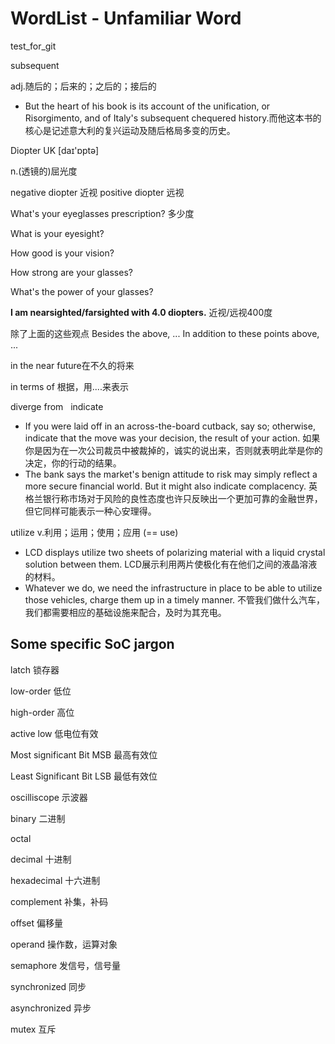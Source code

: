 # WordList - Unfamiliar Word

test_for_git

subsequent

adj.随后的；后来的；之后的；接后的

- But the heart of his book is its account of the unification, or Risorgimento, and of Italy's subsequent chequered history.而他这本书的核心是记述意大利的复兴运动及随后格局多变的历史。
&nbsp;&nbsp;

Diopter UK [daɪ'ɒptə]

n.(透镜的)屈光度

negative diopter 近视  positive diopter 远视

What's your eyeglasses prescription? 多少度

What is your eyesight?

How good is your vision?

How strong are your glasses?

What's the power of your glasses?

**I am nearsighted/farsighted with 4.0 diopters.** 近视/远视400度
&nbsp;

除了上面的这些观点
Besides the above, ...
In addition to these points above, ...

in the near future在不久的将来

in terms of 根据，用....来表示

diverge from
&nbsp;
indicate
- If you were laid off in an across-the-board cutback, say so; otherwise, indicate that the move was your decision, the result of your action.
如果你是因为在一次公司裁员中被裁掉的，诚实的说出来，否则就表明此举是你的决定，你的行动的结果。
- The bank says the market's benign attitude to risk may simply reflect a more secure financial world. But it might also indicate complacency.
英格兰银行称市场对于风险的良性态度也许只反映出一个更加可靠的金融世界，但它同样可能表示一种心安理得。

utilize
v.利用；运用；使用；应用 (== use)
- LCD displays utilize two sheets of polarizing material with a liquid crystal solution between them.
LCD展示利用两片使极化有在他们之间的液晶溶液的材料。
- Whatever we do, we need the infrastructure in place to be able to utilize those vehicles, charge them up in a timely manner.
不管我们做什么汽车，我们都需要相应的基础设施来配合，及时为其充电。



## Some specific SoC jargon
latch		                锁存器

low-order		            低位

high-order		            高位

active low		            低电位有效

Most significant Bit	    MSB	最高有效位

Least Significant Bit	    LSB	最低有效位

oscilliscope		        示波器

binary		                二进制

octal

decimal		                十进制

hexadecimal		            十六进制

complement		            补集，补码

offset		                偏移量

operand		                操作数，运算对象

semaphore	            	发信号，信号量

synchronized		        同步

asynchronized		        异步

mutex		                互斥







